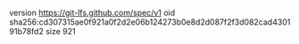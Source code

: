 version https://git-lfs.github.com/spec/v1
oid sha256:cd307315ae0f921a0f2d2e06b124273b0e8d2d087f2f3d082cad430191b78fd2
size 921
